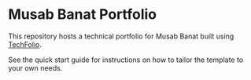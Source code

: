# Musab Banat Portfolio

This repository hosts a technical portfolio for Musab Banat built using [TechFolio](http://techfolios.github.io). 

See the quick start guide for instructions on how to tailor the template to your own needs.


